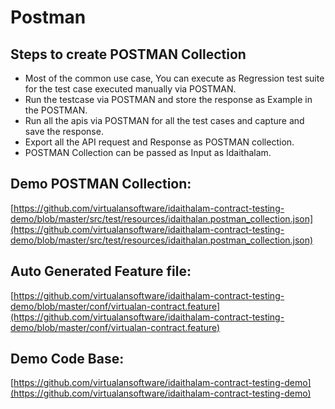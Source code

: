 # Postman

## Steps to create POSTMAN Collection
* Most of the common use case, You can execute as Regression test suite for the test case executed manually via POSTMAN.
* Run the testcase via POSTMAN and store the response as Example in the POSTMAN.
* Run all the apis via POSTMAN for all the test cases and capture and save the response. 
* Export all the API request and Response as POSTMAN collection.
* POSTMAN Collection can be passed as Input as Idaithalam.

## Demo POSTMAN Collection: 
[https://github.com/virtualansoftware/idaithalam-contract-testing-demo/blob/master/src/test/resources/idaithalan.postman_collection.json](https://github.com/virtualansoftware/idaithalam-contract-testing-demo/blob/master/src/test/resources/idaithalan.postman_collection.json) 

## Auto Generated Feature file: 
[https://github.com/virtualansoftware/idaithalam-contract-testing-demo/blob/master/conf/virtualan-contract.feature](https://github.com/virtualansoftware/idaithalam-contract-testing-demo/blob/master/conf/virtualan-contract.feature)

## Demo Code Base:
[https://github.com/virtualansoftware/idaithalam-contract-testing-demo](https://github.com/virtualansoftware/idaithalam-contract-testing-demo)
